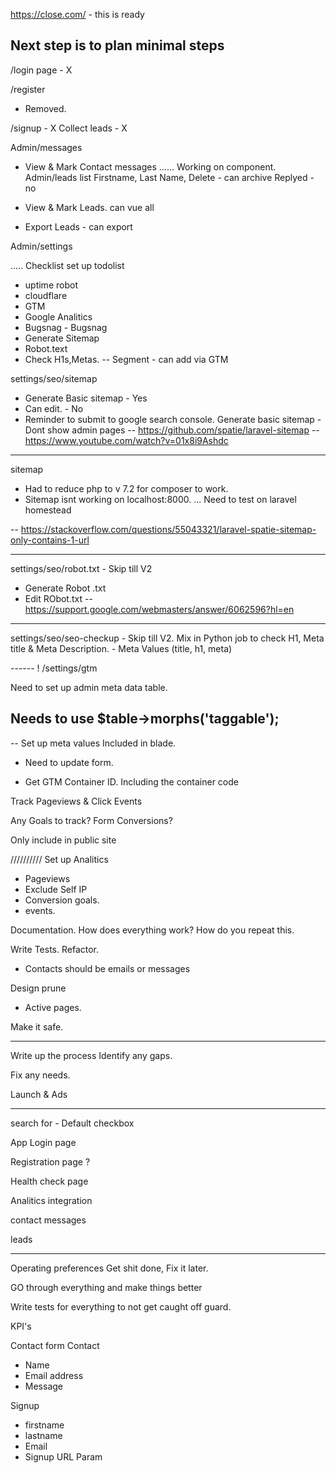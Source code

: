 
https://close.com/ - this is ready




Next step is to plan minimal steps
---
/login page - X

/register
- Removed.


/signup - X
Collect leads - X


Admin/messages
- View & Mark Contact messages
...... Working on component.
Admin/leads
list Firstname, Last Name,
Delete - can archive
Replyed - no


- View & Mark Leads. can vue all
- Export Leads - can export




Admin/settings

.....
Checklist
set up todolist
- uptime robot
- cloudflare
- GTM
- Google Analitics
- Bugsnag - Bugsnag
- Generate Sitemap
- Robot.text
- Check H1s,Metas.
-- Segment - can add via GTM


settings/seo/sitemap
- Generate Basic sitemap - Yes
- Can edit. - No
- Reminder to submit to google search console.
      Generate basic sitemap
      - Dont show admin pages
      -- https://github.com/spatie/laravel-sitemap
      -- https://www.youtube.com/watch?v=01x8i9Ashdc


*******
sitemap
- Had to reduce php to v 7.2 for composer to work.
- Sitemap isnt working on localhost:8000.
... Need to test on laravel homestead

-- https://stackoverflow.com/questions/55043321/laravel-spatie-sitemap-only-contains-1-url


*******

settings/seo/robot.txt - Skip till V2
- Generate Robot .txt
- Edit RObot.txt
-- https://support.google.com/webmasters/answer/6062596?hl=en
*******


settings/seo/seo-checkup - Skip till V2.
Mix in Python job to check H1, Meta title & Meta Description. - Meta Values (title, h1, meta)



------ !
/settings/gtm


Need to set up admin meta data table.

<!-- php artisan make:model Metavalue -mcr -->
Needs to use $table->morphs('taggable');
--

-- Set up meta values
Included in blade.
- Need to update form. 


- Get GTM Container ID.
Including the container code



Track Pageviews & Click Events

Any Goals to track?
Form Conversions?

Only include in public site











//////////
Set up Analitics
- Pageviews
- Exclude Self IP
- Conversion goals.
- events.

Documentation.
How does everything work?
How do you repeat this.


Write Tests.
Refactor.
- Contacts should be emails or messages

Design prune
- Active pages.

Make it safe.


--------
Write up the process
Identify any gaps.

Fix any needs.

Launch & Ads

---



search for - Default checkbox




App Login page

Registration page ?


Health check page


Analitics integration


contact messages

leads









---------
Operating preferences
Get shit done,
Fix it later.






GO through everything and make things better

Write tests for everything to not get caught off guard.

KPI's



Contact form
Contact
- Name
- Email address
- Message


Signup
- firstname
- lastname
- Email
- Signup URL Param
